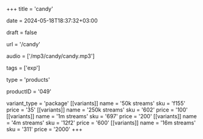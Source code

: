 +++
title = 'candy'

date = 2024-05-18T18:37:32+03:00

draft = false

url = '/candy'

audio = ['/mp3/candy/candy.mp3']

tags = ['exp']

type = 'products'

productID = '049'

variant_type = 'package'
[[variants]]
name = '50k streams'
sku = 'f155'
price = '35'
[[variants]]
name = '250k streams'
sku = '602'
price = '100'
[[variants]]
name = '1m streams'
sku = '697'
price = '200'
[[variants]]
name = '4m streams'
sku = '12f2'
price = '600'
[[variants]]
name = '16m streams'
sku = '311'
price = '2000'
+++

